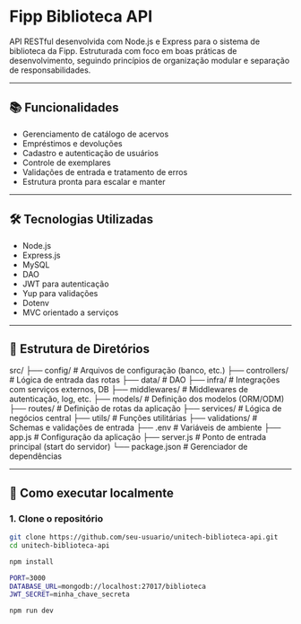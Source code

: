 # Fipp Biblioteca API

API RESTful desenvolvida com Node.js e Express para o sistema de biblioteca da Fipp. Estruturada com foco em boas práticas de desenvolvimento, seguindo princípios de organização modular e separação de responsabilidades.

---

## 📚 Funcionalidades

- Gerenciamento de catálogo de acervos
- Empréstimos e devoluções
- Cadastro e autenticação de usuários
- Controle de exemplares
- Validações de entrada e tratamento de erros
- Estrutura pronta para escalar e manter

---

## 🛠️ Tecnologias Utilizadas

- Node.js
- Express.js
- MySQL
- DAO
- JWT para autenticação
- Yup para validações
- Dotenv
- MVC orientado a serviços

---

## 📂 Estrutura de Diretórios

src/
├── config/ # Arquivos de configuração (banco, etc.)
├── controllers/ # Lógica de entrada das rotas
├── data/ # DAO
├── infra/ # Integrações com serviços externos, DB
├── middlewares/ # Middlewares de autenticação, log, etc.
├── models/ # Definição dos modelos (ORM/ODM)
├── routes/ # Definição de rotas da aplicação
├── services/ # Lógica de negócios central
├── utils/ # Funções utilitárias
├── validations/ # Schemas e validações de entrada
├── .env # Variáveis de ambiente
├── app.js # Configuração da aplicação
├── server.js # Ponto de entrada principal (start do servidor)
└── package.json # Gerenciador de dependências

---

## 🚀 Como executar localmente

### 1. Clone o repositório
```bash
git clone https://github.com/seu-usuario/unitech-biblioteca-api.git
cd unitech-biblioteca-api

npm install

PORT=3000
DATABASE_URL=mongodb://localhost:27017/biblioteca
JWT_SECRET=minha_chave_secreta

npm run dev